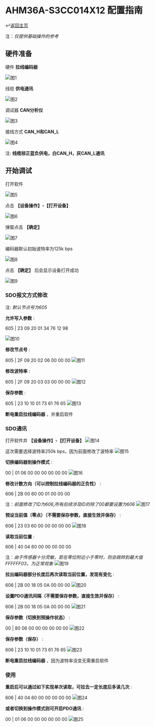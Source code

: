 # AHM36A-S3CC014X12 配置指南

↩️[返回主页](../../README.md)

注：_仅提供基础操作的参考_

## 硬件准备

硬件 __拉线编码器__

![图1](img/001.jpeg)

线缆 __供电通讯__

![图2](img/002.jpeg)

调试器 __CAN分析仪__

![图3](img/003.jpeg)

接线方式 __CAN_H和CAN_L__

![图4](img/004.jpeg)

注: __线缆棕正蓝负供电，白CAN_H，灰CAN_L通讯__

## 开始调试

打开软件

![图5](img/005.png)

点击 __【设备操作】-【打开设备】__

![图6](img/006.png)

弹窗点击 __【确定】__

![图7](img/007.png)

编码器默认初始波特率为125k bps

![图8](img/008.png)

点击 __【确定】__ 后会显示设备打开成功

![图9](img/009.png)

### SDO报文方式修改

注: _默认节点号为605_

__允许写入参数__ :

605 | 23 09 20 01 34 76 12 98

![图10](img/010.png)

__修改节点号__ :

605 | 2F 09 20 02 06 00 00 00
![图11](img/011.png)

__修改波特率__ :

605 | 2F 09 20 03 03 00 00 00
![图12](img/012.png)

__保存参数__ :

605 | 23 10 10 01 73 61 76 65
![图13](img/013.png)

__断电重启拉线编码器__ ，并重启软件

### SDO通讯

打开软件并 __【设备操作】-【打开设备】__ 
![图14](img/014.png)

这次需要选择波特率250k bps，因为前面修改了波特率
![图15](img/015.png)

__切换编码器到操作模式__ :

00 | 01 06 00 00 00 00 00 00
![图16](img/016.png)

__修改计数方向（可以控制拉线编码器的正负性）__ :

606 | 2B 00 60 00 01 00 00 00

注：_前面修改了ID为606,所有后续涉及ID的除了00都要设置为606_
![图17](img/017.png)

__预设当前值（零点）（不需要保存参数，直接生效并保存）__ :

606 | 23 03 60 00 00 00 00 00
![图18](img/018.png)

__读取当前位置__ :

606 | 40 04 60 00 00 00 00 00

注：_由于传感器十分灵敏，若在零位附近小于零时，则会跳转到最大值FFFFFF03，为正常现象_
![图19](img/019.png)

__拉出编码器部分长度后再次读取当前位置，发现有变化__ :

606 | 2B 00 18 05 0A 00 00 00
![图20](img/020.png)

__设置PDO通讯间隔（不需要保存参数，直接生效并保存）__ :

606 | 2B 00 18 05 0A 00 00 00
![图21](img/021.png)

__保存参数（切换到预操作状态）__ :

00 | 80 06 00 00 00 00 00 00
![图22](img/022.png)

__保存参数（保存）__ :

606 | 23 10 10 01 73 61 76 65
![图23](img/023.png)

__断电重启拉线编码器__ ，因为波特率没变无需重启软件

### 使用

__重启后可以通过如下实现单次读取，可拉去一定长度后多读几次__ :

606 | 40 04 60 00 00 00 00 00
![图24](img/024.png)

__或者切换到操作模式则可开启PDO通讯__ :

00 | 01 06 00 00 00 00 00 00
![图25](img/025.png)